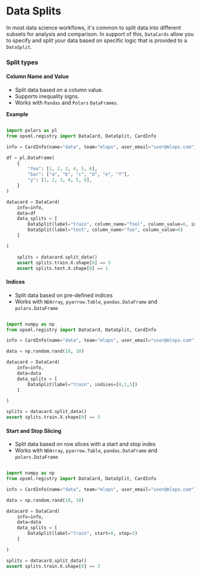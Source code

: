 # Data Splits

In most data science workflows, it's common to split data into different subsets for analysis and comparison. In support of this, `DataCards` allow you to specify and split your data based on specific logic that is provided to a `DataSplit`.

### Split types

#### **Column Name and Value**

- Split data based on a column value. 
- Supports inequality signs. 
- Works with `Pandas` and `Polars` `DataFrames`.

**Example**

```python

import polars as pl
from opsml.registry import DataCard, DataSplit, CardInfo

info = CardInfo(name="data", team="mlops", user_email="user@mlops.com")

df = pl.DataFrame(
    {
        "foo": [1, 2, 3, 4, 5, 6],
        "bar": ["a", "b", "c", "d", "e", "f"],
        "y": [1, 2, 3, 4, 5, 6],
    }
)

datacard = DataCard(
    info=info,
    data=df
    data_splits = [
        DataSplit(label="train", column_name="fool", column_value=6, inequality="<"),
        DataSplit(label="test", column_name="foo", column_value=6)
    ]

)

    splits = datacard.split_data()
    assert splits.train.X.shape[0] == 5
    assert splits.test.X.shape[0] == 1
```

#### **Indices**

- Split data based on pre-defined indices
- Works with `NDArray`, `pyarrow.Table`, `pandas.DataFrame` and `polars.DataFrame`


```python

import numpy as np
from opsml.registry import DataCard, DataSplit, CardInfo

info = CardInfo(name="data", team="mlops", user_email="user@mlops.com")

data = np.random.rand(10, 10)

datacard = DataCard(
    info=info,
    data=data
    data_splits = [
        DataSplit(label="train", indices=[0,1,5])
    ]

)

splits = datacard.split_data()
assert splits.train.X.shape[0] == 3
```

#### **Start and Stop Slicing**

- Split data based on row slices with a start and stop index
- Works with `NDArray`, `pyarrow.Table`, `pandas.DataFrame` and `polars.DataFrame`


```python

import numpy as np
from opsml.registry import DataCard, DataSplit, CardInfo

info = CardInfo(name="data", team="mlops", user_email="user@mlops.com")

data = np.random.rand(10, 10)

datacard = DataCard(
    info=info,
    data=data
    data_splits = [
        DataSplit(label="train", start=0, stop=3)
    ]

)

splits = datacard.split_data()
assert splits.train.X.shape[0] == 3
```
